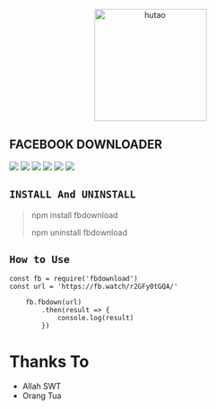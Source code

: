 <div>
<p align="center">
<img src="https://www.icegif.com/wp-content/uploads/2021/11/icegif-59.gif" alt="hutao" width="200"/>
</p>

## FACEBOOK DOWNLOADER

</div>

[<img src="https://img.shields.io/badge/instagram-%23E4405F.svg?&style=for-the-badge&logo=instagram&logoColor=white">](https://instagram.com/boedzhanks.store)
[<img src="https://img.shields.io/badge/WhatsApp-25D366?style=for-the-badge&logo=whatsapp&logoColor=white">](https://api.whatsapp.com/send/?phone=6283129109022&text=Halo%20Bang&app_absent=0)
[<img src="https://img.shields.io/badge/Telegram-2CA5E0?style=for-the-badge&logo=telegram&logoColor=white">](https://t.me/Boedzhanks)
[<img src="https://img.shields.io/badge/Gmail-D14836?style=for-the-badge&logo=gmail&logoColor=white">](mailto:hardiansyahramadhani084@gmail.com)
[<img src="https://img.shields.io/badge/Facebook-1877F2?style=for-the-badge&logo=facebook&logoColor=white">](https://facebook.com/boedzhanks.store)
[<img src="https://img.shields.io/badge/GitHub-100000?style=for-the-badge&logo=github&logoColor=white">](https://github.com/boedzhanks)
    
## ```INSTALL And UNINSTALL```
> npm install fbdownload
>  
> npm uninstall fbdownload

## ```How to Use```
``` 
const fb = require('fbdownload')
const url = 'https://fb.watch/r2GFy0tGQA/'

    fb.fbdown(url)
        .then(result => {
            console.log(result)
        })

```

  # Thanks To
- Allah SWT
- Orang Tua
  
  
